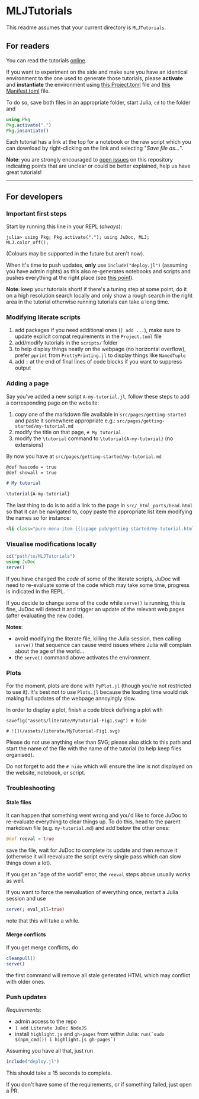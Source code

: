 # MLJTutorials

This readme assumes that your current directory is `MLJTutorials`.

## For readers

You can read the tutorials [online](https://alan-turing-institute.github.io/MLJTutorials/).

If you want to experiment on the side and make sure you have an identical environment to the one used to generate those tutorials, please **activate** and **instantiate** the environment using [this Project.toml](https://raw.githubusercontent.com/tlienart/MLJTutorials/master/Project.toml) file and [this Manifest.toml](https://raw.githubusercontent.com/tlienart/MLJTutorials/master/Manifest.toml) file.

To do so, save both files in an appropriate folder, start Julia, `cd` to the folder and

```julia
using Pkg
Pkg.activate(".")
Pkg.insantiate()
```

Each tutorial has a link at the top for a notebook or the raw script which you can download by right-clicking on the link and selecting "*Save file as...*".

**Note**: you are strongly encouraged to [open issues](https://github.com/alan-turing-institute/MLJTutorials/issues/new) on this repository indicating points that are unclear or could be better explained, help us have great tutorials!

---

## For developers

### Important first steps

Start by running this line in your REPL (_always_):

```julia-repl
julia> using Pkg; Pkg.activate("."); using JuDoc, MLJ; MLJ.color_off();
```

(Colours may be supported in the future but aren't now).

When it's time to push updates, **only** use `include("deploy.jl")` (assuming you have admin rights) as this also re-generates notebooks and scripts and pushes everything at the right place (see [this point](#push-updates)).

**Note**: keep your tutorials short! if there's a tuning step at some point, do it on a high resolution search locally and only show a rough search in the right area in the tutorial otherwise running tutorials can take a long time.

### Modifying literate scripts

1. add packages if you need additional ones (`] add ...`), make sure to update explicit compat requirements in the `Project.toml` file
1. add/modify tutorials in the `scripts/` folder
1. to help display things neatly on the webpage (no horizontal overflow), prefer `pprint` from `PrettyPrinting.jl` to display things like `NamedTuple`
1. add `;` at the end of final lines of code blocks if you want to suppress output

### Adding a page

Say you've added a new script `A-my-tutorial.jl`, follow these steps to add a corresponding page on the website:

1. copy one of the markdown file available in `src/pages/getting-started` and paste it somewhere appropriate e.g.: `src/pages/getting-started/my-tutorial.md`
2. modify the title on that page, `# My tutorial`
3. modify the `\tutorial` command to `\tutorial{A-my-tutorial}` (no extensions)

By now you have at `src/pages/getting-started/my-tutorial.md`

```markdown
@def hascode = true
@def showall = true

# My tutorial

\tutorial{A-my-tutorial}
```

The last thing to do is to add a link to the page in `src/_html_parts/head.html` so that it can be navigated to, copy paste the appropriate list item modifying the names so for instance:

```html
<li class="pure-menu-item {{ispage pub/getting-started/my-tutorial.html}}pure-menu-selected{{end}}"><a href="/pub/getting-started/my-tutorial.html" class="pure-menu-link">⊳ My tutorial</a></li>
```

### Visualise modifications locally

```julia
cd("path/to/MLJTutorials")
using JuDoc
serve()
```

If you have changed the *code* of some of the literate scripts, JuDoc will need to re-evaluate some of the code which may take some time, progress is indicated in the REPL.

If you decide to change some of the code while `serve()` is running, this is fine, JuDoc will detect it and trigger an update of the relevant web pages (after evaluating the new code).

**Notes**:
- avoid modifying the literate file, killing the Julia session, then calling `serve()` that sequence can cause weird issues where Julia will complain about the age of the world...
- the `serve()` command above activates the environment.

### Plots

For the moment, plots are done with `PyPlot.jl` (though you're not restricted to use it).
It's best not to use `Plots.jl` because the loading time would risk making full updates of the webpage annoyingly slow.

In order to display a plot, finish a code block defining a plot with

```
savefig("assets/literate/MyTutorial-Fig1.svg") # hide

# ![](/assets/literate/MyTutorial-Fig1.svg)
```

Please do not use anything else than SVG; please also stick to this path and start the name of the file with the name of the tutorial (to help keep files organised).

Do not forget to add the `# hide` which will ensure the line is not displayed on the website, notebook, or script.

### Troubleshooting

#### Stale files

It can happen that something went wrong and you'd like to force JuDoc to re-evaluate everything to clear things up. To do this, head to the parent markdown file (e.g. `my-tutorial.md`) and add below the other ones:

```julia
@def reeval = true
```

save the file, wait for JuDoc to complete its update and then remove it (otherwise it will reevaluate the script every single pass which can slow things down a lot).

If you get an "age of the world" error, the `reeval` steps above usually works as well.

If you want to force the reevaluation of everything once, restart a Julia session and use

```julia
serve(; eval_all=true)
```

note that this will take a while.

#### Merge conflicts

If you get merge conflicts, do

```julia
cleanpull()
serve()
```

the first command will remove all stale generated HTML which may conflict with older ones.

### Push updates

*Requirements*:

* admin access to the repo
* `] add Literate JuDoc NodeJS`
* install `highlight.js` and `gh-pages` from within Julia: ``run(`sudo $(npm_cmd()) i highlight.js gh-pages`)``

Assuming you have all that, just run

```julia
include("deploy.jl")
```

This should take ≤ 15 seconds to complete.

If you don't have some of the requirements, or if something failed, just open a PR.
